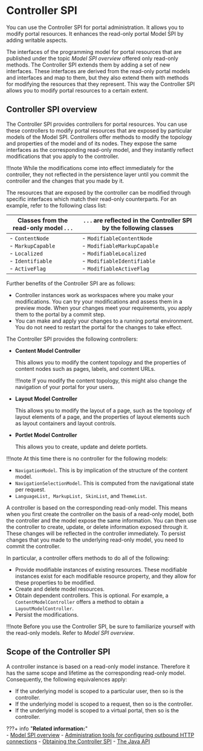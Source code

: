 # Controller SPI

You can use the Controller SPI for portal administration. It allows you to modify portal resources. It enhances the read-only portal Model SPI by adding writable aspects.

The interfaces of the programming model for portal resources that are published under the topic *Model SPI overview* offered only read-only methods. The Controller SPI extends them by adding a set of new interfaces. These interfaces are derived from the read-only portal models and interfaces and map to them, but they also extend them with methods for modifying the resources that they represent. This way the Controller SPI allows you to modify portal resources to a certain extent.

## Controller SPI overview

The Controller SPI provides controllers for portal resources. You can use these controllers to modify portal resources that are exposed by particular models of the Model SPI. Controllers offer methods to modify the topology and properties of the model and of its nodes. They expose the same interfaces as the corresponding read-only model, and they instantly reflect modifications that you apply to the controller.

!!!note
    While the modifications come into effect immediately for the controller, they not reflected in the persistence layer until you commit the controller and the changes that you made by it.

The resources that are exposed by the controller can be modified through specific interfaces which match their read-only counterparts. For an example, refer to the following class list:

|Classes from the read-only model . . .|. . . are reflected in the Controller SPI by the following classes|
|--------------------------------------|------------------------------------------------------------------|
|-  `ContentNode`<br>-   `MarkupCapable`<br>-   `Localized`<br>-   `Identifiable`<br>-   `ActiveFlag`|-   `ModifiableContentNode`<br>-   `ModifiableMarkupCapable`<br>-   `ModifiableLocalized`<br>-   `ModifiableIdentifiable`<br>-   `ModifiableActiveFlag`|

Further benefits of the Controller SPI are as follows:

-   Controller instances work as workspaces where you make your modifications. You can try your modifications and assess them in a preview mode. When your changes meet your requirements, you apply them to the portal by a commit step.
-   You can make and apply your changes to a running portal environment. You do not need to restart the portal for the changes to take effect.

The Controller SPI provides the following controllers:

-   **Content Model Controller**

    This allows you to modify the content topology and the properties of content nodes such as pages, labels, and content URLs.

    !!!note
        If you modify the content topology, this might also change the navigation of your portal for your users.

-   **Layout Model Controller**

    This allows you to modify the layout of a page, such as the topology of layout elements of a page, and the properties of layout elements such as layout containers and layout controls.

-   **Portlet Model Controller**

    This allows you to create, update and delete portlets.


!!!note
    At this time there is no controller for the following models:

-   `NavigationModel`. This is by implication of the structure of the content model.
-   `NavigationSelectionModel`. This is computed from the navigational state per request.
-   `LanguageList, MarkupList, SkinList`, and `ThemeList`.

A controller is based on the corresponding read-only model. This means when you first create the controller on the basis of a read-only model, both the controller and the model expose the same information. You can then use the controller to create, update, or delete information exposed through it. These changes will be reflected in the controller immediately. To persist changes that you made to the underlying read-only model, you need to commit the controller.

In particular, a controller offers methods to do all of the following:

-   Provide modifiable instances of existing resources. These modifiable instances exist for each modifiable resource property, and they allow for these properties to be modified.
-   Create and delete model resources.
-   Obtain dependent controllers. This is optional. For example, a `ContentModelController` offers a method to obtain a `LayoutModelController`.
-   Persist the modifications.

!!!note
    Before you use the Controller SPI, be sure to familiarize yourself with the read-only models. Refer to *Model SPI overview*.

## Scope of the Controller SPI

A controller instance is based on a read-only model instance. Therefore it has the same scope and lifetime as the corresponding read-only model. Consequently, the following equivalences apply:

-   If the underlying model is scoped to a particular user, then so is the controller.
-   If the underlying model is scoped to a request, then so is the controller.
-   If the underlying model is scoped to a virtual portal, then so is the controller.


???+ info "**Related information:**"  
    - [Model SPI overview](../model_spi/index.md) 
    - [Administration tools for configuring outbound HTTP connections](../../portlets_development/web2_ui/outbound_http_connection/cfg_outbound_http_connections/adm_tools_for_cfg_outbound_http_conn/index.md) 
    - [Obtaining the Controller SPI](../../portlets_development/web2_ui/outbound_http_connection/cfg_outbound_http_connections/adm_tools_for_cfg_outbound_http_conn/cfg_outbound_http_using_modelcontroller_spi/outbhttp_cfg_mcspi_obtstrlrspi.md)
    - [The Java API](../../../manage_content/wcm/wcm_artifacts/managed_pages/advadmin_managedpages/wcm_mngpages_projectapi.md#java-api)

